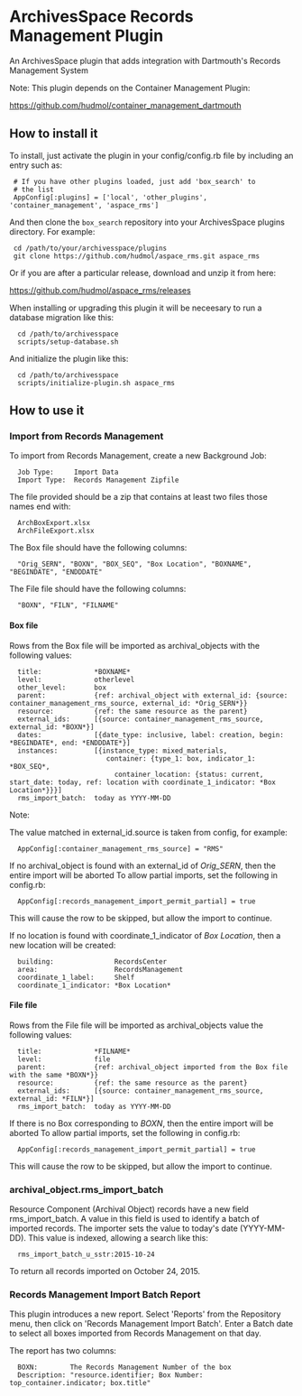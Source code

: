 # ArchivesSpace Records Management Plugin

An ArchivesSpace plugin that adds integration with Dartmouth's Records Management System

Note: This plugin depends on the Container Management Plugin:

  https://github.com/hudmol/container_management_dartmouth


## How to install it

To install, just activate the plugin in your config/config.rb file by
including an entry such as:

     # If you have other plugins loaded, just add 'box_search' to
     # the list
     AppConfig[:plugins] = ['local', 'other_plugins', 'container_management', 'aspace_rms']

And then clone the `box_search` repository into your
ArchivesSpace plugins directory.  For example:

     cd /path/to/your/archivesspace/plugins
     git clone https://github.com/hudmol/aspace_rms.git aspace_rms

Or if you are after a particular release, download and unzip it from here:

https://github.com/hudmol/aspace_rms/releases

When installing or upgrading this plugin it will be neceesary to run a database migration
like this:

      cd /path/to/archivesspace
      scripts/setup-database.sh

And initialize the plugin like this:

      cd /path/to/archivesspace
      scripts/initialize-plugin.sh aspace_rms


## How to use it

### Import from Records Management

To import from Records Management, create a new Background Job:

      Job Type:     Import Data
      Import Type:  Records Management Zipfile

The file provided should be a zip that contains at least two files those names end with:

      ArchBoxExport.xlsx
      ArchFileExport.xlsx

The Box file should have the following columns:

      "Orig_SERN", "BOXN", "BOX_SEQ", "Box Location", "BOXNAME", "BEGINDATE", "ENDDDATE"

The File file should have the following columns:

      "BOXN", "FILN", "FILNAME"


#### Box file

Rows from the Box file will be imported as archival_objects with the following values:

      title:             *BOXNAME*
      level:             otherlevel
      other_level:       box
      parent:            {ref: archival_object with external_id: {source: container_management_rms_source, external_id: *Orig_SERN*}}
      resource:          {ref: the same resource as the parent}
      external_ids:      [{source: container_management_rms_source, external_id: *BOXN*}]
      dates:             [{date_type: inclusive, label: creation, begin: *BEGINDATE*, end: *ENDDDATE*}]
      instances:         [{instance_type: mixed_materials,
                            container: {type_1: box, indicator_1: *BOX_SEQ*,
                              container_location: {status: current, start_date: today, ref: location with coordinate_1_indicator: *Box Location*}}}]
      rms_import_batch:  today as YYYY-MM-DD

Note:

The value matched in external_id.source is taken from config, for example:

      AppConfig[:container_management_rms_source] = "RMS"

If no archival_object is found with an external_id of *Orig_SERN*, then the entire import will be aborted
To allow partial imports, set the following in config.rb:

      AppConfig[:records_management_import_permit_partial] = true

This will cause the row to be skipped, but allow the import to continue.

If no location is found with coordinate_1_indicator of *Box Location*, then a new location will be created:

      building:               RecordsCenter
      area:                   RecordsManagement
      coordinate_1_label:     Shelf
      coordinate_1_indicator: *Box Location*


#### File file

Rows from the File file will be imported as archival_objects value the following values:

      title:             *FILNAME*
      level:             file
      parent:            {ref: archival_object imported from the Box file with the same *BOXN*}}
      resource:          {ref: the same resource as the parent}
      external_ids:      [{source: container_management_rms_source, external_id: *FILN*}]
      rms_import_batch:  today as YYYY-MM-DD

If there is no Box corresponding to *BOXN*, then the entire import will be aborted
To allow partial imports, set the following in config.rb:

      AppConfig[:records_management_import_permit_partial] = true

This will cause the row to be skipped, but allow the import to continue.


### archival_object.rms_import_batch

Resource Component (Archival Object) records have a new field
rms_import_batch. A value in this field is used
to identify a batch of imported records. The importer sets the value to
today's date (YYYY-MM-DD). This value is indexed, allowing a search like this:

      rms_import_batch_u_sstr:2015-10-24

To return all records imported on October 24, 2015.


### Records Management Import Batch Report

This plugin introduces a new report. Select 'Reports' from the Repository menu,
then click on 'Records Management Import Batch'. Enter a Batch date to select all boxes
imported from Records Management on that day.

The report has two columns:

      BOXN:        The Records Management Number of the box
      Description: "resource.identifier; Box Number: top_container.indicator; box.title"
